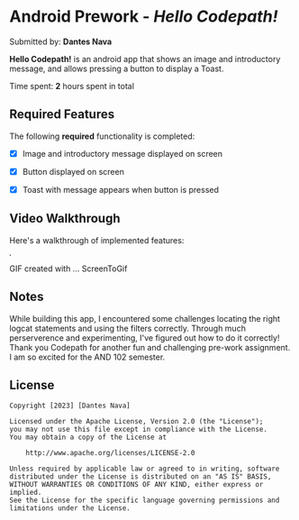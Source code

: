 # Android Prework - *Hello Codepath!*

Submitted by: **Dantes Nava**

**Hello Codepath!** is an android app that shows an image and introductory message, and allows pressing a button to display a Toast. 

Time spent: **2** hours spent in total

## Required Features

The following **required** functionality is completed:

* [X] Image and introductory message displayed on screen
* [X] Button displayed on screen
* [X] Toast with message appears when button is pressed 


## Video Walkthrough

Here's a walkthrough of implemented features:

<img src='https://imgur.com/a/c3HSZSa' title='Video Walkthrough' width='5' alt='Video Walkthrough' />

<!-- Replace this with whatever GIF tool you used! -->
GIF created with ...  ScreenToGif
<!-- Recommended tools:
[Kap](https://getkap.co/) for macOS
[ScreenToGif](https://www.screentogif.com/) for Windows
[peek](https://github.com/phw/peek) for Linux. -->

## Notes
 While building this app, I encountered some challenges locating the right logcat statements and using the filters correctly. Through much perserverence and experimenting,
 I've figured out how to do it correctly!
 Thank you Codepath for another fun and challenging pre-work assignment. I am so excited for the AND 102 semester.

## License

    Copyright [2023] [Dantes Nava]

    Licensed under the Apache License, Version 2.0 (the "License");
    you may not use this file except in compliance with the License.
    You may obtain a copy of the License at

        http://www.apache.org/licenses/LICENSE-2.0

    Unless required by applicable law or agreed to in writing, software
    distributed under the License is distributed on an "AS IS" BASIS,
    WITHOUT WARRANTIES OR CONDITIONS OF ANY KIND, either express or implied.
    See the License for the specific language governing permissions and
    limitations under the License.

